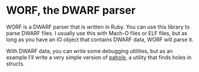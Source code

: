 # WORF, the DWARF parser

WORF is a DWARF parser that is written in Ruby.  You can use this library to
parse DWARF files.  I usually use this with Mach-O files or ELF files, but
as long as you have an IO object that contains DWARF data, WORF will parse it.

With DWARF data, you can write some debugging utilities, but as an example
I'll write a very simple version of [pahole](https://linux.die.net/man/1/pahole),
a utility that finds holes in structs.
